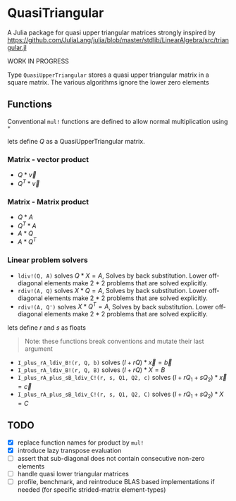 # QuasiTriangular

A Julia package for quasi upper triangular matrices strongly inspired
by https://github.com/JuliaLang/julia/blob/master/stdlib/LinearAlgebra/src/triangular.jl

WORK IN PROGRESS

Type `QuasiUpperTriangular` stores a quasi upper triangular matrix in
a square matrix. The various algorithms ignore the lower zero elements

## Functions
Conventional `mul!` functions are defined to allow normal multiplication using `*`

lets define $Q$ as a QuasiUpperTriangular matrix.

### Matrix - vector product
- $Q * \vec{v}$
- $Q^T * \vec{v}$

### Matrix - Matrix product
- $Q * {A}$
- $Q^T * A$
- $A * Q$
- $A * Q^T$


### Linear problem solvers
- `ldiv!(Q, A)` solves $Q*X = A$,
    Solves by back substitution. Lower off-diagonal elements make 2 * 2 problems that are solved explicitly.
- `rdiv!(A, Q)` solves $X*Q = A$,
    Solves by back substitution. Lower off-diagonal elements make 2 * 2 problems that are solved explicitly.
- `rdiv!(A, Q')` solves $X*Q^T = A$,
    Solves by back substitution. Lower off-diagonal elements make 2 * 2 problems that are solved explicitly.

lets define $r$ and $s$ as floats
     
> Note: these functions break conventions and mutate their last argument
- `I_plus_rA_ldiv_B!(r, Q, b)` solves $(I + rQ)*\vec{x} = \vec{b}$
- `I_plus_rA_ldiv_B!(r, Q, B)` solves $(I + rQ)*X = B$ 
- `I_plus_rA_plus_sB_ldiv_C!(r, s, Q1, Q2, c)` solves $(I + rQ_1 + sQ_2)*\vec{x} = \vec{c}$
- `I_plus_rA_plus_sB_ldiv_C!(r, s, Q1, Q2, C)` solves $(I + rQ_1 + sQ_2)*X = C$

## TODO
- [x] replace function names for product by `mul!`
- [x] introduce lazy transpose evaluation
- [ ] assert that sub-diagonal does not contain consecutive non-zero elements 
- [ ] handle quasi lower triangular matrices
- [ ] profile, benchmark, and reintroduce BLAS based implementations if needed (for specific strided-matrix element-types)
